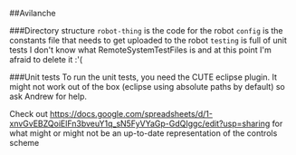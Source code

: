 ##Avilanche

###Directory structure
`robot-thing` is the code for the robot
`config` is the constants file that needs to get uploaded to the robot
`testing` is full of unit tests
I don't know what RemoteSystemTestFiles is and at this point I'm afraid to delete it :'(

###Unit tests
To run the unit tests, you need the CUTE eclipse plugin.  It might not work out of the box (eclipse using absolute paths by default) so ask Andrew for help.

Check out https://docs.google.com/spreadsheets/d/1-xnvGvEBZQoiElFn3bveuY1q_sN5FyVYaGp-GdQIggc/edit?usp=sharing for what might or might not be an up-to-date representation of the controls scheme
